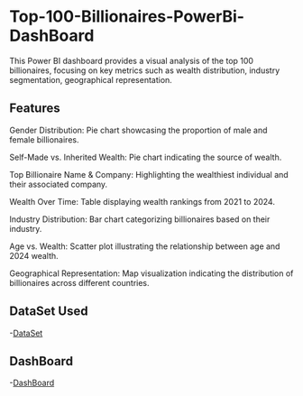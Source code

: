 # Top-100-Billionaires-PowerBi-DashBoard
This Power BI dashboard provides a visual analysis of the top 100 billionaires, focusing on key metrics such as wealth distribution, industry segmentation, geographical representation.

## Features

Gender Distribution: Pie chart showcasing the proportion of male and female billionaires.

Self-Made vs. Inherited Wealth: Pie chart indicating the source of wealth.

Top Billionaire Name & Company: Highlighting the wealthiest individual and their associated company.

Wealth Over Time: Table displaying wealth rankings from 2021 to 2024.

Industry Distribution: Bar chart categorizing billionaires based on their industry.

Age vs. Wealth: Scatter plot illustrating the relationship between age and 2024 wealth.

Geographical Representation: Map visualization indicating the distribution of billionaires across different countries.

## DataSet Used
-<a href="https://github.com/DedunuGanhewa/Tourist-Travel-in-Europe-PowerBi-DashBoard/blob/main/Tourist_Travel_Europe.csv">DataSet</a>
## DashBoard
-<a href="DashBoard.png">DashBoard</a>
